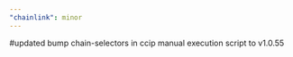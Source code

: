 ```yaml
---
"chainlink": minor
---
```


#updated bump chain-selectors in ccip manual execution script to v1.0.55
